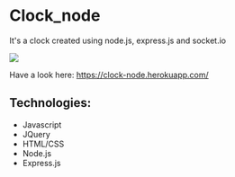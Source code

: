 Clock_node
==========
It's a clock created using node.js, express.js and socket.io

<img src='http://i62.tinypic.com/29d6de.png'>

Have a look here: https://clock-node.herokuapp.com/

Technologies:
---------------
- Javascript
- JQuery
- HTML/CSS
- Node.js
- Express.js